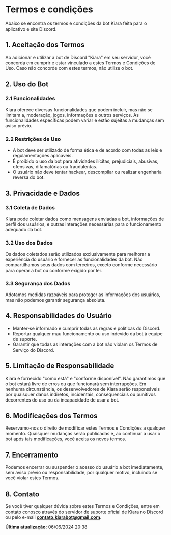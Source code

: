 # Termos e condições
Abaixo se encontra os termos e condições da bot Kiara feita para o aplicativo e site Discord.

## 1. Aceitação dos Termos
Ao adicionar e utilizar a bot de Discord "Kiara" em seu servidor, você concorda em cumprir e estar vinculado a estes Termos e Condições de Uso. Caso não concorde com estes termos, não utilize o bot.

## 2. Uso do Bot
### 2.1 Funcionalidades
Kiara oferece diversas funcionalidades que podem incluir, mas não se limitam a, moderação, jogos, informações e outros serviços. As funcionalidades específicas podem variar e estão sujeitas a mudanças sem aviso prévio.

### 2.2 Restrições de Uso
- A bot deve ser utilizado de forma ética e de acordo com todas as leis e regulamentações aplicáveis.
- É proibido o uso da bot para atividades ilícitas, prejudiciais, abusivas, ofensivas, difamatórias ou fraudulentas.
- O usuário não deve tentar hackear, descompilar ou realizar engenharia reversa do bot.

## 3. Privacidade e Dados
### 3.1 Coleta de Dados
Kiara pode coletar dados como mensagens enviadas a bot, informações de perfil dos usuários, e outras interações necessárias para o funcionamento adequado da bot.

### 3.2 Uso dos Dados
Os dados coletados serão utilizados exclusivamente para melhorar a experiência do usuário e fornecer as funcionalidades da bot. Não compartilhamos seus dados com terceiros, exceto conforme necessário para operar a bot ou conforme exigido por lei.

### 3.3 Segurança dos Dados
Adotamos medidas razoáveis para proteger as informações dos usuários, mas não podemos garantir segurança absoluta.

## 4. Responsabilidades do Usuário
- Manter-se informado e cumprir todas as regras e políticas do Discord.
- Reportar qualquer mau funcionamento ou uso indevido da bot à equipe de suporte.
- Garantir que todas as interações com a bot não violam os Termos de Serviço do Discord.

## 5. Limitação de Responsabilidade
Kiara é fornecido "como está" e "conforme disponível". Não garantimos que o bot estará livre de erros ou que funcionará sem interrupções. Em nenhuma circunstância, os desenvolvedores de Kiara serão responsáveis por quaisquer danos indiretos, incidentais, consequenciais ou punitivos decorrentes do uso ou da incapacidade de usar a bot.

## 6. Modificações dos Termos
Reservamo-nos o direito de modificar estes Termos e Condições a qualquer momento. Quaisquer mudanças serão publicadas e, ao continuar a usar o bot após tais modificações, você aceita os novos termos.

## 7. Encerramento
Podemos encerrar ou suspender o acesso do usuário a bot imediatamente, sem aviso prévio ou responsabilidade, por qualquer motivo, incluindo se você violar estes Termos.

## 8. Contato
Se você tiver qualquer dúvida sobre estes Termos e Condições, entre em contato conosco através do servidor de suporte oficial de Kiara no Discord ou pelo e-mail **contato.kiarabot@gmail.com**.

**Última atualização:** 06/06/2024 20:38

